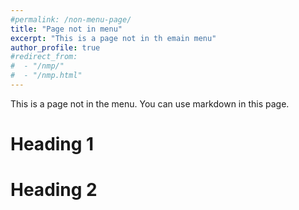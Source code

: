 ```yaml
---
#permalink: /non-menu-page/
title: "Page not in menu"
excerpt: "This is a page not in th emain menu"
author_profile: true
#redirect_from: 
#  - "/nmp/"
#  - "/nmp.html"
---
```


This is a page not in the menu. You can use markdown in this page.

Heading 1
======

Heading 2
======
